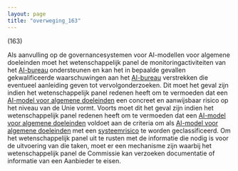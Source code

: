 ```yaml
---
layout: page
title: "overweging_163"
---
```


(163)

Als aanvulling op de governancesystemen voor AI-modellen voor algemene doeleinden moet het wetenschappelijk panel de monitoringactiviteiten van het [AI-bureau](a3.md#^aibur) ondersteunen en kan het in bepaalde gevallen gekwalificeerde waarschuwingen aan het [AI-bureau](a3.md#^aibur) verstrekken die eventueel aanleiding geven tot vervolgonderzoeken. Dit moet het geval zijn indien het wetenschappelijk panel redenen heeft om te vermoeden dat een [AI-model voor algemene doeleinden](a3.md#^gpai) een concreet en aanwijsbaar risico op het niveau van de Unie vormt. Voorts moet dit het geval zijn indien het wetenschappelijk panel redenen heeft om te vermoeden dat een [AI-model voor algemene doeleinden](a3.md#^gpai) voldoet aan de criteria om als [AI-model voor algemene doeleinden](a3.md#^gpai) met een [systeemrisico](a3.md#^sysrisk) te worden geclassificeerd. Om het wetenschappelijk panel uit te rusten met de informatie die nodig is voor de uitvoering van die taken, moet er een mechanisme zijn waarbij het wetenschappelijk panel de Commissie kan verzoeken documentatie of informatie van een Aanbieder te eisen.